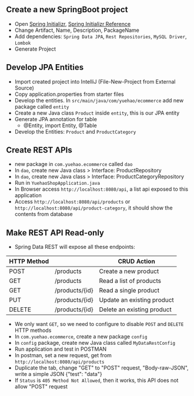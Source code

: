 ## Create a new SpringBoot project
- Open [Spring Initializr](https://start.spring.io/), [Spring Initializr Reference](https://docs.spring.io/initializr/docs/current/reference/html/)
- Change Artifact, Name, Description, PackageName
- Add dependencies: `Spring Data JPA`, `Rest Repositories`, `MySQL Driver`, `Lombok`
- Generate Project
## Develop JPA Entities
- Import created project into IntelliJ (File-New-Project from External Source)
- Copy application.properties from starter files
- Develop the entities. In `src/main/java/com/yuehao/ecommerce` add new package called `entity`
- Create a new Java class `Product` inside `entity`, this is our JPA entity
- Generate JPA annotation for table
  - @Entity, import Entity, @Table
- Develop the Entities: `Product` and `ProductCategory`
## Create REST APIs
- new package in `com.yuehao.ecommerce` called `dao`
- In `dao`, create new Java class > Interface: ProductRepository
- In `dao`, create new Java class > Interface: ProductCategoryRepository
- Run in `YuehaoShopApplication.java`
- In Browser access `http://localhost:8080/api`, a list api exposed to this application
- Access `http://localhost:8080/api/products` or `http://localhost:8080/api/product-category`, it should show the contents from database
## Make REST API Read-only
- Spring Data REST will expose all these endpoints:

| HTTP Method |                | CRUD Action                |
|-------------|----------------|----------------------------|
| POST        | /products      | Create a new product       |
| GET         | /products      | Read a list of products    |
| GET         | /products/{id} | Read a single product      |
| PUT         | /products/{id} | Update an existing product |
| DELETE      | /products/{id} | Delete an existing product |

- We only want `GET`, so we need to configure to disable `POST` and `DELETE` HTTP methods
- In `com.yuehao.ecommerce`, create a new package `config`
- In `config` package, create new Java class called `MyDataRestConfig`
- Run application and test in POSTMAN
- In postman, set a new request, get from `http://localhost:8080/api/products`
- Duplicate the tab, change "GET" to "POST" request, "Body-raw-JSON", write a simple JSON {"test": "data"}
- If `Status` is `405 Method Not Allowed`, then it works, this API does not allow "POST" request
